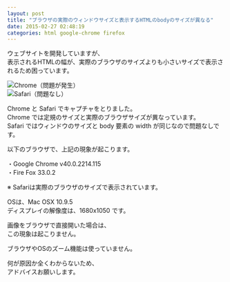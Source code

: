 ```yaml
---
layout: post
title: "ブラウザの実際のウィンドウサイズと表示するHTMLのbodyのサイズが異なる"
date: 2015-02-27 02:48:19
categories: html google-chrome firefox
---
```

<p>ウェブサイトを開発していますが、<br>
表示されるHTMLの幅が、実際のブラウザのサイズよりも小さいサイズで表示されるため困っています。</p>

<p><img src="https://i.stack.imgur.com/J8vmv.png" alt="Chrome（問題が発生）"><br>
<img src="https://i.stack.imgur.com/GPOAZ.png" alt="Safari（問題なし）"></p>

<p>Chrome と Safari でキャプチャをとりました。<br>
Chrome では定規のサイズと実際のブラウザサイズが異なっています。<br>
Safari ではウィンドウのサイズと body 要素の width が同じなので問題なしです。</p>

<p>以下のブラウザで、上記の現象が起こります。</p>

<p>・Google Chrome v40.0.2214.115<br>
・Fire Fox 33.0.2</p>

<p>※ Safariは実際のブラウザのサイズで表示されています。</p>

<p>OSは、Mac OSX 10.9.5<br>
ディスプレイの解像度は、1680x1050 です。</p>

<p>画像をブラウザで直接開いた場合は、<br>
この現象は起こりません。</p>

<p>ブラウザやOSのズーム機能は使っていません。</p>

<p>何が原因か全くわからないため、<br>
アドバイスお願いします。</p>
